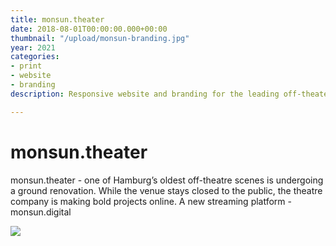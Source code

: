 ```yaml
---
title: monsun.theater
date: 2018-08-01T00:00:00.000+00:00
thumbnail: "/upload/monsun-branding.jpg"
year: 2021
categories:
- print
- website
- branding
description: Responsive website and branding for the leading off-theater in Hamburg.

---
```

# monsun.theater

monsun.theater - one of Hamburg’s oldest off-theatre scenes is undergoing a ground renovation. While the venue stays closed to the public, the theatre company is making bold projects online. A new streaming platform - monsun.digital 

![](/upload/monsun-branding.jpg)